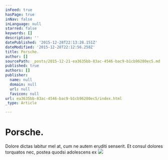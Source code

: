 ```yaml
---
inFeed: true
hasPage: true
inNav: false
inLanguage: null
starred: false
keywords: []
description: ''
datePublished: '2015-12-28T22:13:28.151Z'
dateModified: '2015-12-28T22:12:56.258Z'
title: Porsche.
author: []
sourcePath: _posts/2015-12-21-ea3635bb-83ac-4546-bac9-b1cb96280ec5.md
published: true
authors: []
publisher:
  name: null
  domain: null
  url: null
  favicon: null
url: ea3635bb-83ac-4546-bac9-b1cb96280ec5/index.html
_type: Article

---
```

# Porsche.

Dolore dictas labitur mel at, cum ne autem eruditi senserit. Et consul dolores torquatos nec, postea quodsi adolescens ex
![](https://the-grid-user-content.s3-us-west-2.amazonaws.com/915450ae-4e1d-423f-93b9-8aa53fda03e5.jpg)